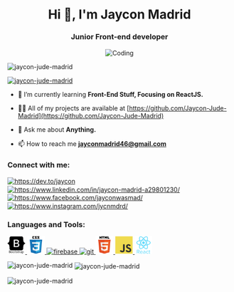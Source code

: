 
 <h1 align="center">Hi 👋, I'm Jaycon Madrid</h1>
<h3 align="center">Junior Front-end developer</h3>
<p align="center"><img align="center" alt="Coding" width="500"  src="https://c.tenor.com/2uyENRmiUt0AAAAC/coding.gif" > </p>
<p align="left"> <img src="https://komarev.com/ghpvc/?username=jaycon-jude-madrid&label=Profile%20views&color=0e75b6&style=flat" alt="jaycon-jude-madrid" /> </p>

<p align="left"> <a href="https://github.com/ryo-ma/github-profile-trophy"><img src="https://github-profile-trophy.vercel.app/?username=jaycon-jude-madrid" alt="jaycon-jude-madrid" /></a> </p>

- 🌱 I’m currently learning **Front-End Stuff, Focusing on ReactJS.**

- 👨‍💻 All of my projects are available at [https://github.com/Jaycon-Jude-Madrid](https://github.com/Jaycon-Jude-Madrid)

- 💬 Ask me about **Anything.**

- 📫 How to reach me **jayconmadrid46@gmail.com**

<h3 align="left">Connect with me:</h3>
<p align="left">
<a href="https://dev.to/https://dev.to/jaycon" target="blank"><img align="center" src="https://raw.githubusercontent.com/rahuldkjain/github-profile-readme-generator/master/src/images/icons/Social/devto.svg" alt="https://dev.to/jaycon" height="30" width="40" /></a>
<a href="https://linkedin.com/in/https://www.linkedin.com/in/jaycon-madrid-a29801230/" target="blank"><img align="center" src="https://raw.githubusercontent.com/rahuldkjain/github-profile-readme-generator/master/src/images/icons/Social/linked-in-alt.svg" alt="https://www.linkedin.com/in/jaycon-madrid-a29801230/" height="30" width="40" /></a>
<a href="https://fb.com/https://www.facebook.com/jayconwasmad/" target="blank"><img align="center" src="https://raw.githubusercontent.com/rahuldkjain/github-profile-readme-generator/master/src/images/icons/Social/facebook.svg" alt="https://www.facebook.com/jayconwasmad/" height="30" width="40" /></a>
<a href="https://instagram.com/https://www.instagram.com/jycnmdrd/" target="blank"><img align="center" src="https://raw.githubusercontent.com/rahuldkjain/github-profile-readme-generator/master/src/images/icons/Social/instagram.svg" alt="https://www.instagram.com/jycnmdrd/" height="30" width="40" /></a>
</p>

<h3 align="left">Languages and Tools:</h3>
<p align="left"> <a href="https://getbootstrap.com" target="_blank" rel="noreferrer"> <img src="https://raw.githubusercontent.com/devicons/devicon/master/icons/bootstrap/bootstrap-plain-wordmark.svg" alt="bootstrap" width="40" height="40"/> </a> <a href="https://www.w3schools.com/css/" target="_blank" rel="noreferrer"> <img src="https://raw.githubusercontent.com/devicons/devicon/master/icons/css3/css3-original-wordmark.svg" alt="css3" width="40" height="40"/> </a> <a href="https://firebase.google.com/" target="_blank" rel="noreferrer"> <img src="https://www.vectorlogo.zone/logos/firebase/firebase-icon.svg" alt="firebase" width="40" height="40"/> </a> <a href="https://git-scm.com/" target="_blank" rel="noreferrer"> <img src="https://www.vectorlogo.zone/logos/git-scm/git-scm-icon.svg" alt="git" width="40" height="40"/> </a> <a href="https://www.w3.org/html/" target="_blank" rel="noreferrer"> <img src="https://raw.githubusercontent.com/devicons/devicon/master/icons/html5/html5-original-wordmark.svg" alt="html5" width="40" height="40"/> </a> <a href="https://developer.mozilla.org/en-US/docs/Web/JavaScript" target="_blank" rel="noreferrer"> <img src="https://raw.githubusercontent.com/devicons/devicon/master/icons/javascript/javascript-original.svg" alt="javascript" width="40" height="40"/> </a> <a href="https://reactjs.org/" target="_blank" rel="noreferrer"> <img src="https://raw.githubusercontent.com/devicons/devicon/master/icons/react/react-original-wordmark.svg" alt="react" width="40" height="40"/> </a> </p>

<p><img align="left" src="https://github-readme-stats.vercel.app/api/top-langs?username=jaycon-jude-madrid&show_icons=true&locale=en&layout=compact" alt="jaycon-jude-madrid" /></p>

<p>&nbsp;<img align="center" src="https://github-readme-stats.vercel.app/api?username=jaycon-jude-madrid&show_icons=true&locale=en" alt="jaycon-jude-madrid" /></p>

<p><img align="center" src="https://github-readme-streak-stats.herokuapp.com/?user=jaycon-jude-madrid&" alt="jaycon-jude-madrid" /></p>
